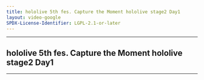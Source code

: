 ```yaml
---
title: hololive 5th fes. Capture the Moment hololive stage2 Day1
layout: video-google
SPDX-License-Identifier: LGPL-2.1-or-later
---
```


---

## hololive 5th fes. Capture the Moment hololive stage2 Day1

<div class="container">
  <video-js id="my-video" class="vjs-fluid vjs-layout-medium" controls preload="auto" poster="/assets/images/fes5th2.jpg">
    <source src="https://drive.ayampenyet.eu.org/api/raw/?path=/hololive%205th%20fes.%20Cature%20the%20Moment/day1stage2.mp4" type="video/mp4"/>
  </video-js>
</div>

---